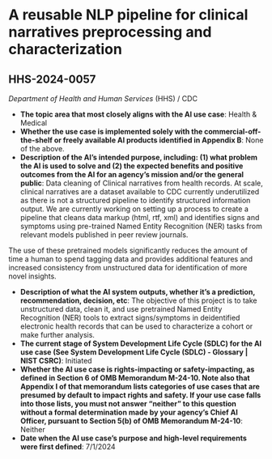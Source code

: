 # A reusable NLP pipeline for clinical narratives preprocessing and characterization
## HHS-2024-0057
_Department of Health and Human Services_ (HHS) / CDC


+ **The topic area that most closely aligns with the AI use case**: Health & Medical
+ **Whether the use case is implemented solely with the commercial-off-the-shelf or freely available AI products identified in Appendix B**: None of the above.
+ **Description of the AI’s intended purpose, including: (1) what problem the AI is used to solve and (2) the expected benefits and positive outcomes from the AI for an agency’s mission and/or the general public**: Data cleaning of Clinical narratives from health records. At scale, clinical narratives are a dataset available to CDC currently underutilized as there is not a structured pipeline to identify structured information output. We are currently working on setting up a process to create a pipeline that cleans data markup (html, rtf, xml) and identifies signs and symptoms using pre-trained Named Entity Recognition (NER) tasks from relevant models published in peer review journals. 





The use of these pretrained models significantly reduces  the amount of time a human to spend tagging data and provides additional features and increased consistency from unstructured data for identification of more novel insights.
+ **Description of what the AI system outputs, whether it’s a prediction, recommendation, decision, etc**: The objective of this project is to take unstructured data, clean it, and use pretrained Named Entity Recognition (NER) tools to extract signs/symptoms in deidentified electronic health records that can be used to characterize a cohort or make further analysis.
+ **The current stage of System Development Life Cycle (SDLC) for the AI use case (See System Development Life Cycle (SDLC) - Glossary | NIST CSRC)**: Initiated
+ **Whether the AI use case is rights-impacting or safety-impacting, as defined in Section 6 of OMB Memorandum M-24-10. Note also that Appendix I of that memorandum lists categories of use cases that are presumed by default to impact rights and safety. If your use case falls into those lists, you must not answer “neither” to this question without a formal determination made by your agency’s Chief AI Officer, pursuant to Section 5(b) of OMB Memorandum M-24-10**: Neither
+ **Date when the AI use case’s purpose and high-level requirements were first defined**: 7/1/2024